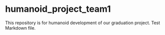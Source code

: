 # humanoid_project_team1
This repository is for humanoid development of our graduation project.
Test Markdown file.
